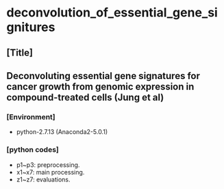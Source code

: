 # deconvolution_of_essential_gene_signitures

## [Title]
## Deconvoluting essential gene signatures for cancer growth from genomic expression in compound-treated cells (Jung et al)

### [Environment]
* python-2.7.13 (Anaconda2-5.0.1)

### [python codes]
* p1~p3: preprocessing.
* x1~x7: main processing.
* z1~z7: evaluations.
